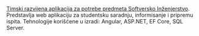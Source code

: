 [Timski razvijena aplikacija za potrebe predmeta Softversko Inženjerstvo](https://salmon-mushroom-0b7a3a203.1.azurestaticapps.net/login). Predstavlja web aplikaciju za studentsku saradnju, informisanje i pripremu ispita. Tehnologije korišćene u izradi: Angular, ASP.NET, EF Core, SQL Server.
